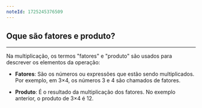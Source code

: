 ```yaml
---
noteId: 1725245376509
---
```


## Oque são fatores e produto?

---

Na multiplicação, os termos "fatores" e "produto" são usados para descrever os elementos da operação:

- **Fatores**: São os números ou expressões que estão sendo multiplicados. Por exemplo, em 3×4, os números 3 e 4 são chamados de fatores.
  
- **Produto**: É o resultado da multiplicação dos fatores. No exemplo anterior, o produto de 3×4 é 12.